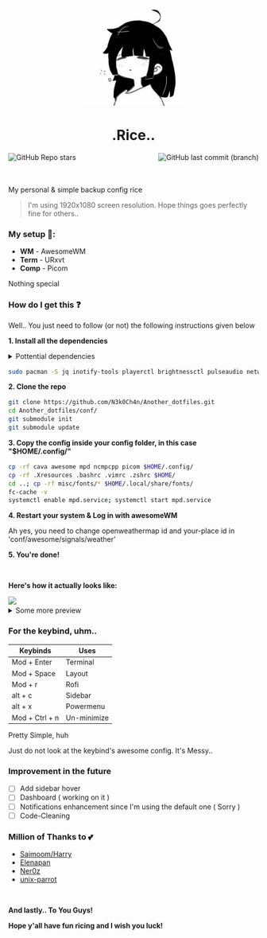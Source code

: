 <p align='center'><img width="200px" src="https://github.com/N3k0Ch4n/Another_dotfiles/blob/main/conf/awesome/themes/pfp.jpg"></p>

<h1 align='center'>
  .Rice..
</h1>

<img align='left' alt="GitHub Repo stars" src="https://img.shields.io/github/stars/N3k0Ch4n/Another_dotfiles?color=%23ffefd0&label=Stars&style=for-the-badge&labelColor=ffefd0">
<img align='right' alt="GitHub last commit (branch)" src="https://img.shields.io/github/last-commit/N3k0Ch4n/Another_dotfiles/main?color=%2388aeda&label=Last Update%3F&style=for-the-badge&labelColor=88aeda">

<br>

<br>

<br>

My personal & simple backup config rice
> I'm using 1920x1080 screen resolution. Hope things goes perfectly fine for others..

### My setup 🧰:

- **WM**   - AwesomeWM
- **Term**  -  URxvt
- **Comp**  -  Picom

Nothing special

### How do I get this ❓

Well.. You just need to follow (or not) the following instructions given below

**1. Install all the dependencies**

<details close><summary>Pottential dependencies</summary>
  
  - [awesome-git](https://aur.archlinux.org/packages/awesome-git)
  - [mpd-mpris](https://github.com/natsukagami/mpd-mpris)
  - jq
  - inotify-tools
  - playerctl
  - brightnessctl
  - pulseaudio
  - network-manager
  - rxvt-unicode
  - mpd
  - ncmpcpp
  - [Material Design Icons](https://materialdesignicons.com/)

And some others I dont remember 💀
  
I Promise I'll list all of them when I get the time, okay?
  
</details>

```sh
sudo pacman -S jq inotify-tools playerctl brightnessctl pulseaudio network-manager rxvt-unicode mpd ncmpcpp 
```

**2. Clone the repo**

```sh
git clone https://github.com/N3k0Ch4n/Another_dotfiles.git
cd Another_dotfiles/conf/
git submodule init
git submodule update
```

**3. Copy the config inside your config folder, in this case "$HOME/.config/"**

```sh
cp -rf cava awesome mpd ncmpcpp picom $HOME/.config/
cp -rf .Xresources .bashrc .vimrc .zshrc $HOME/
cd ..; cp -rf misc/fonts/* $HOME/.local/share/fonts/
fc-cache -v
systemctl enable mpd.service; systemctl start mpd.service
```

**4. Restart your system & Log in with awesomeWM**

Ah yes, you need to change openweathermap id and your-place id in 'conf/awesome/signals/weather'

**5. You're done!**

<br>

**Here's how it actually looks like:**

<img src="https://i.redd.it/0wlag5bp0q491.png">

<br>

<details close>
  <summary>Some more preview</summary>
  
  <h3>Sidebar</h3>
  <img src="https://github.com/N3k0Ch4n/Another_dotfiles/blob/main/.github/sidebar.gif">
  
  <br>
  
  <h3>Volume/Brightness Popup</h3>
  <img src="https://github.com/N3k0Ch4n/Another_dotfiles/blob/main/.github/pop.gif">
  
  <br>
</details>

### For the keybind, uhm..

| Keybinds    | Uses     |
| ----------- | -------- |
| Mod + Enter | Terminal |
| Mod + Space | Layout   |
| Mod + r     | Rofi      |
| alt + c     | Sidebar  |
| alt + x     | Powermenu|
| Mod + Ctrl + n | Un-minimize |

Pretty Simple, huh

Just do not look at the keybind's awesome config. It's Messy..

### Improvement in the future

- [ ] Add sidebar hover
- [ ] Dashboard ( working on it )
- [ ] Notifications enhancement since I'm using the default one ( Sorry )
- [ ] Code-Cleaning

### Million of Thanks to 💕

- [Saimoom/Harry](https://github.com/saimoomedits/dotfiles)
- [Elenapan](https://github.com/elenapan/dotfiles)
- [Ner0z](https://github.com/ner0z/dotfiles)
- [unix-parrot](https://github.com/unix-parrot)

<br>

**And lastly.. To You Guys!**

**Hope y'all have fun ricing and I wish you luck!**
